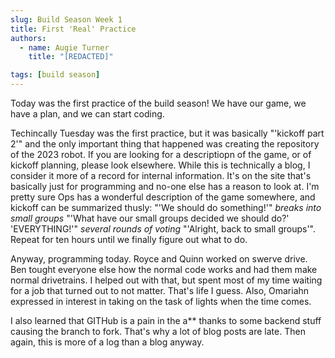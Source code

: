 ```yaml
---
slug: Build Season Week 1
title: First 'Real' Practice
authors:
  - name: Augie Turner
    title: "[REDACTED]"

tags: [build season]
---
```


Today was the first practice of the build season! We have our game, we have a plan, and we can start coding.

Techincally Tuesday was the first practice, but it was basically "'kickoff part 2'" and the only important thing that happened was creating the repository of the 2023 robot. If you are looking for a descriptiopn of the game, or of kickoff planning, please look elsewhere. While this is technically a blog, I consider it more of a record for internal information. It's on the site that's basically just for programming and no-one else has a reason to look at. I'm pretty sure Ops has a wonderful description of the game somewhere, and kickoff can be summarized thusly: "'We should do something!'" *breaks into small groups* "'What have our small groups decided we should do?' 'EVERYTHING!'" *several rounds of voting* "'Alright, back to small groups'". Repeat for ten hours until we finally figure out what to do.

Anyway, programming today. Royce and Quinn worked on swerve drive. Ben tought everyone else how the normal code works and had them make normal drivetrains. I helped out with that, but spent most of my time waiting for a job that turned out to not matter. That's life I guess. Also, Omariahn expressed in interest in taking on the task of lights when the time comes.

I also learned that GITHub is a pain in the a** thanks to some backend stuff causing the branch to fork. That's why a lot of blog posts are late. Then again, this is more of a log than a blog anyway.